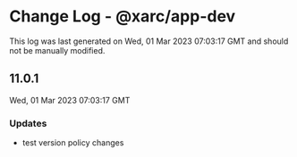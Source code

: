 # Change Log - @xarc/app-dev

This log was last generated on Wed, 01 Mar 2023 07:03:17 GMT and should not be manually modified.

## 11.0.1
Wed, 01 Mar 2023 07:03:17 GMT

### Updates

- test version policy changes

